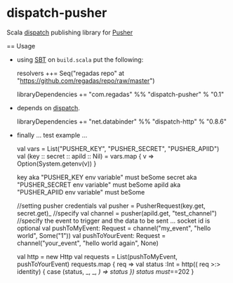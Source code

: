 dispatch-pusher
===============

Scala [dispatch](https://github.com/dispatch/dispatch) publishing library for [Pusher](http://pusher.com)

== Usage

 * using [SBT](https://github.com/harrah/xsbt) on `build.scala` put the following:

    resolvers ++= Seq("regadas repo" at "https://github.com/regadas/repo/raw/master")

    libraryDependencies += "com.regadas" %% "dispatch-pusher" % "0.1"
    
 * depends on [dispatch](https://github.com/dispatch/dispatch).
 
    libraryDependencies += "net.databinder" %% "dispatch-http" % "0.8.6"
    
 * finally ... test example ...
 
    val vars = List("PUSHER_KEY", "PUSHER_SECRET", "PUSHER_APIID")
    val (key :: secret :: apiId :: Nil) = vars.map { v => Option(System.getenv(v)) }

    key aka "PUSHER_KEY env variable" must beSome
    secret aka "PUSHER_SECRET env variable" must beSome
    apiId aka "PUSHER_APIID env variable" must beSome

    //setting pusher credentials
    val pusher = PusherRequest(key.get, secret.get)_
    //specify
    val channel = pusher(apiId.get, "test_channel")
    //specify the event to trigger and the data to be sent ... socket id is optional
    val pushToMyEvent: Request = channel("my_event", "hello world", Some("1"))
    val pushToYourEvent: Request = channel("your_event", "hello world again", None)

    val http = new Http
    val requests = List(pushToMyEvent, pushToYourEvent)
    requests.map { req =>
      val status :Int = http(( req >:> identity) {
        case (status, _, _, _) => status
      })
      status must_==202
    }